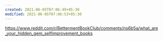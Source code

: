 ```yaml
---
created: 2021-06-05T07:06:49+05:30
modified: 2021-06-05T07:06:53+05:30
---
```


https://www.reddit.com/r/BettermentBookClub/comments/ns6b5a/what_are_your_hidden_gem_selfimprovement_books
